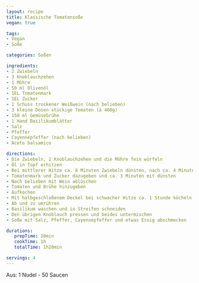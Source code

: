 ```yaml
---
layout: recipe
title: Klassische Tomatensoße
vegan: true

tags:
- Vegan
- Soße

categories: Soßen

ingredients:
- 2 Zwiebeln
- 3 Knoblauchzehen
- 1 Möhre
- 50 ml Olivenöl
- 1EL Tomatenmark
- 1EL Zucker
- 1 Schuss trockener Weißwein (nach belieben)
- 3 kleine Dosen stückige Tomaten (à 400g)
- 150 ml Gemüsebrühe
- 1 Hand Basilikumblätter
- Salz
- Pfeffer
- Cayennepfeffer (nach belieben)
- Aceto balsamico

directions:
- Die Zwiebeln, 2 Knoblauchzehen und die Möhre fein würfeln
- Öl in Topf erhitzen
- Bei mittlerer Hitze ca. 8 Minuten Zwiebeln dünsten, nach ca. 4 Minuten Möhren und Knoblauch hinzugeben
- Tomatenmark und Zucker dazugeben und ca. 3 Minuten mit dünsten
- Nach belieben mit Wein ablöschen
- Tomaten und Brühe hinzugeben
- Aufkochen
- Mit halbgeschloßenem Deckel bei schwacher Hitze ca. 1 Stunde köcheln lassen.
- Ab und zu umrühren
- Basilikum waschen und in Streifen schneiden
- Den übrigen Knoblauch pressen und beides untermischen
- Soße mit Salz, Pfeffer, Cayennepfeffer und etwas Essig abschmecken

durations:
   prepTime: 20min
   cookTime: 1h
   totalTime: 1h20min

servings: 4
---
```


Aus: 1 Nudel - 50 Saucen